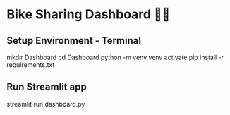 # Bike Sharing Dashboard 🚴‍♂️
## Setup Environment - Terminal
mkdir Dashboard
cd Dashboard
python -m venv venv
activate
pip install -r requirements.txt

## Run Streamlit  app
streamlit run dashboard.py

